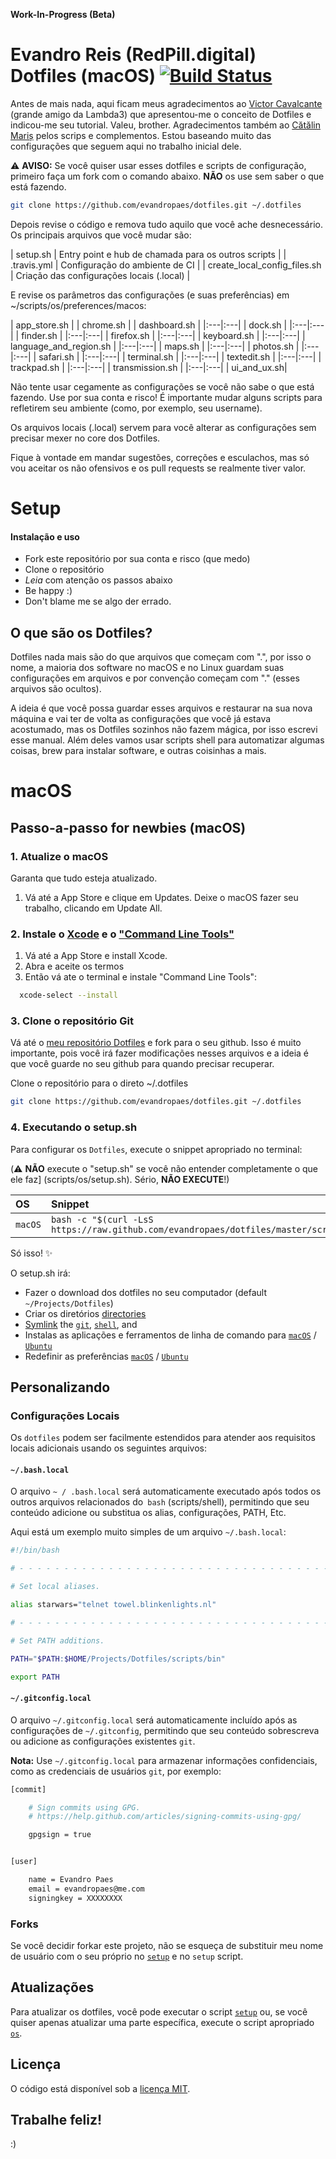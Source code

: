 **Work-In-Progress (Beta)** 

# Evandro Reis (RedPill.digital) Dotfiles (macOS) [![Build Status](https://travis-ci.org/evandropaes/dotfiles.svg?branch=master)](https://travis-ci.org/evandropaes/dotfiles)

Antes de mais nada, aqui ficam meus agradecimentos ao [Victor Cavalcante](https://github.com/vcavalcante/) (grande amigo da Lambda3) que apresentou-me o conceito de Dotfiles e indicou-me seu tutorial. Valeu, brother. Agradecimentos também ao [Cătălin Mariș](https://github.com/alrra) pelos scrips e complementos. Estou baseando muito das configurações que seguem aqui no trabalho inicial dele. 

:warning: **AVISO:** Se você quiser usar esses dotfiles e scripts de configuração, primeiro faça um fork com o comando abaixo. **NÃO** os use sem saber o que está fazendo.  

```bash
git clone https://github.com/evandropaes/dotfiles.git ~/.dotfiles
```
Depois revise o código e remova tudo aquilo que você ache desnecessário. Os principais arquivos que você mudar são:

| setup.sh | Entry point e hub de chamada para os outros scripts |
| .travis.yml | Configuração do ambiente de CI |
| create_local_config_files.sh | Criação das configurações locais (.local) |

E revise os parâmetros das configurações (e suas preferências) em ~/scripts/os/preferences/macos:

| app_store.sh |
| chrome.sh |
| dashboard.sh |
|:---|:---|
| dock.sh |
|:---|:---|
| finder.sh |
|:---|:---|
| firefox.sh |
|:---|:---|
| keyboard.sh |
|:---|:---|
| language_and_region.sh |
|:---|:---|
| maps.sh |
|:---|:---|
| photos.sh |
|:---|:---|
| safari.sh |
|:---|:---|
| terminal.sh |
|:---|:---|
| textedit.sh |
|:---|:---|
| trackpad.sh |
|:---|:---|
| transmission.sh |
|:---|:---|
| ui_and_ux.sh|
 

Não tente usar cegamente as configurações se você não sabe o que está fazendo. Use por sua conta e risco! É importante mudar alguns scripts para refletirem seu ambiente (como, por exemplo, seu username).

Os arquivos locais (.local) servem para você alterar as configurações sem precisar mexer no core dos Dotfiles.

Fique à vontade em mandar sugestões, correções e esculachos, mas só vou aceitar os não ofensivos e os pull requests se realmente tiver valor. 

# Setup
#### Instalação e uso

* Fork este repositório por sua conta e risco (que medo)
* Clone o repositório
* *Leia* com atenção os passos abaixo
* Be happy :)
* Don't blame me se algo der errado. 

## O que são os Dotfiles?

Dotfiles nada mais são do que arquivos que começam com ".", por isso o nome, a maioria dos software no macOS e no Linux guardam suas configurações em arquivos e por convenção começam com "." (esses arquivos são ocultos).

A ideia é que você possa guardar esses arquivos e restaurar na sua nova máquina e vai ter de volta as configurações que você já estava acostumado, mas os Dotfiles sozinhos não fazem mágica, por isso escrevi esse manual. Além deles vamos usar scripts shell para automatizar algumas coisas, brew para instalar software, e outras coisinhas a mais.

# macOS
## Passo-a-passo for newbies (macOS)

### 1. Atualize o macOS  

Garanta que tudo esteja atualizado.

1. Vá até a App Store e clique em Updates. Deixe o macOS fazer seu trabalho, clicando em Update All.

### 2. Instale o [Xcode](https://developer.apple.com/xcode/) e o ["Command Line Tools"](https://developer.apple.com/downloads/index.action)

1. Vá até a App Store e install Xcode.
2. Abra e aceite os termos
3. Então vá ate o terminal e instale "Command Line Tools":

```sh
  xcode-select --install
```

### 3. Clone o repositório Git

Vá até o [meu repositório Dotfiles](https://github.com/evandropaes/dotfiles) e fork para o seu github. Isso é muito importante, pois você irá fazer modificações nesses arquivos e a ideia é que você guarde no seu github para quando precisar recuperar.

Clone o repositório para o direto ~/.dotfiles

```sh
git clone https://github.com/evandropaes/dotfiles.git ~/.dotfiles
```

### 4. Executando o setup.sh

Para configurar os `Dotfiles`, execute o snippet apropriado no terminal:

(:warning: **NÃO** execute o "setup.sh" se você não entender completamente o que ele faz] (scripts/os/setup.sh). Sério, **NÃO EXECUTE**!)

| OS | Snippet |
|:---|:---|
| `macOS` | `bash -c "$(curl -LsS https://raw.github.com/evandropaes/dotfiles/master/scripts/os/setup.sh)"` |
 
Só isso! :sparkles:

O setup.sh irá: 

* Fazer o download dos dotfiles no seu computador (default `~/Projects/Dotfiles`)
* Criar os diretórios [directories](scripts/os/create_directories.sh)
* [Symlink](scripts/os/create_symbolic_links.sh) the 
  [`git`](scripts/git),
  [`shell`](scripts/shell), and
* Instalas as aplicações e ferramentos de linha de comando para 
  [`macOS`](scripts/os/install/macos) /
  [`Ubuntu`](scripts/os/install/ubuntu)
* Redefinir as preferências
  [`macOS`](scripts/os/preferences/macos) /
  [`Ubuntu`](scripts/os/preferences/ubuntu) 

## Personalizando

### Configurações Locais

Os `dotfiles` podem ser facilmente estendidos para atender aos requisitos locais adicionais usando os seguintes arquivos:

#### `~/.bash.local`

O arquivo `~ / .bash.local` será automaticamente executado após todos os outros arquivos relacionados do` bash` (scripts/shell), permitindo que seu conteúdo adicione ou substitua os alias, configurações, PATH, Etc.

Aqui está um exemplo muito simples de um arquivo `~/.bash.local`:

```bash
#!/bin/bash

# - - - - - - - - - - - - - - - - - - - - - - - - - - - - - - - - - - -

# Set local aliases.

alias starwars="telnet towel.blinkenlights.nl"

# - - - - - - - - - - - - - - - - - - - - - - - - - - - - - - - - - - -

# Set PATH additions.

PATH="$PATH:$HOME/Projects/Dotfiles/scripts/bin"

export PATH

```

#### `~/.gitconfig.local`

O arquivo `~/.gitconfig.local` será automaticamente incluído após as configurações de `~/.gitconfig`, permitindo que seu conteúdo sobrescreva ou adicione as configurações existentes `git`.

__Nota:__ Use `~/.gitconfig.local` para armazenar informações confidenciais, como as credenciais de usuários `git`, por exemplo:

```bash
[commit]

    # Sign commits using GPG.
    # https://help.github.com/articles/signing-commits-using-gpg/

    gpgsign = true


[user]

    name = Evandro Paes
    email = evandropaes@me.com
    signingkey = XXXXXXXX
```

### Forks

Se você decidir forkar este projeto, não se esqueça de substituir meu nome de usuário com o seu próprio no [`setup`](#setup) e no `setup` script.

## Atualizações

Para atualizar os dotfiles, você pode executar o script [`setup`](scripts/os/setup.sh) ou, se você quiser apenas atualizar uma parte específica, execute o script apropriado [`os`](scripts/os).

## Licença

O código está disponível sob a [licença MIT](LICENSE.txt).

## Trabalhe feliz!

:)


